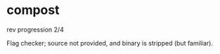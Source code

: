 # compost

rev progression 2/4

Flag checker; source not provided, and binary is stripped (but familiar).
